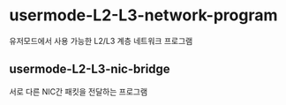 # usermode-L2-L3-network-program

유저모드에서 사용 가능한 L2/L3 계층 네트워크 프로그램

## usermode-L2-L3-nic-bridge

서로 다른 NIC간 패킷을 전달하는 프로그램
